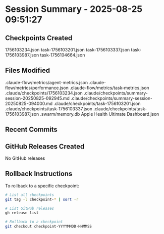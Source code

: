 # Session Summary - 2025-08-25 09:51:27

## Checkpoints Created
1756103234.json
task-1756103201.json
task-1756103337.json
task-1756103987.json
task-1756104664.json

## Files Modified
.claude-flow/metrics/agent-metrics.json
.claude-flow/metrics/performance.json
.claude-flow/metrics/task-metrics.json
.claude/checkpoints/1756103234.json
.claude/checkpoints/summary-session-20250825-092945.md
.claude/checkpoints/summary-session-20250825-094000.md
.claude/checkpoints/task-1756103201.json
.claude/checkpoints/task-1756103337.json
.claude/checkpoints/task-1756103987.json
.swarm/memory.db
Apple Health Ultimate Dashboard.json

## Recent Commits


## GitHub Releases Created
No GitHub releases

## Rollback Instructions
To rollback to a specific checkpoint:
```bash
# List all checkpoints
git tag -l checkpoint-* | sort -r

# List GitHub releases
gh release list

# Rollback to a checkpoint
git checkout checkpoint-YYYYMMDD-HHMMSS
```
